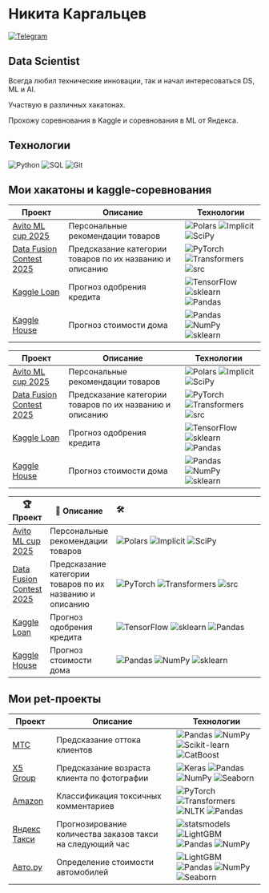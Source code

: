 # Никита Каргальцев
[![Telegram](https://img.shields.io/badge/Telegram-26A5E4?style=for-the-badge&logo=telegram&logoColor=white)](https://t.me/nikitakargaltsev)

## Data Scientist
Всегда любил технические инновации, так и начал интересоваться DS, ML и AI.

Участвую в различных хакатонах.

Прохожу соревнования в Kaggle и соревнования в ML от Яндекса.

## Технологии
![Python](https://img.shields.io/badge/Python-3776AB?style=for-the-badge&logo=python&logoColor=white)
![SQL](https://img.shields.io/badge/SQL-336791?style=for-the-badge&logo=postgresql&logoColor=white)
![Git](https://img.shields.io/badge/Git-F05032?style=for-the-badge&logo=git&logoColor=white)

## Мои хакатоны и kaggle-соревнования

| Проект | Описание | Технологии |
|--------|----------|------------|
| [Avito ML cup 2025](https://github.com/KargaltsevNikita/Kaggle-Contest/tree/main/Avito%20ML%20cup%202025) | Персональные рекомендации товаров | ![Polars](https://img.shields.io/badge/Polars-black?style=flat&logo=polars&logoColor=orange) ![Implicit](https://img.shields.io/badge/implicit-black?style=flat&logoColor=orange) ![SciPy](https://img.shields.io/badge/SciPy-black?style=flat&logo=scipy&logoColor=orange) |
| [Data Fusion Contest 2025](https://github.com/KargaltsevNikita/Kaggle-Contest/tree/main/Data%20Fusion%20Contest%202025) | Предсказание категории товаров по их названию и описанию | ![PyTorch](https://img.shields.io/badge/PyTorch-black?style=flat&logo=pytorch&logoColor=orange) ![Transformers](https://img.shields.io/badge/Transformers-black?style=flat&logo=HuggingFace&logoColor=orange) ![src](https://img.shields.io/badge/src-black?style=flat&logoColor=orange) |
| [Kaggle Loan](https://github.com/KargaltsevNikita/Kaggle-Contest/tree/main/Loan%20Approval%20Prediction) | Прогноз одобрения кредита | ![TensorFlow](https://img.shields.io/badge/TensorFlow-black?style=flat&logo=tensorflow&logoColor=orange) ![sklearn](https://img.shields.io/badge/sklearn-black?style=flat&logo=scikitlearn&logoColor=orange) ![Pandas](https://img.shields.io/badge/Pandas-black?style=flat&logo=pandas&logoColor=orange) |
| [Kaggle House](https://github.com/KargaltsevNikita/Kaggle-Contest/tree/main/House%20Prices) | Прогноз стоимости дома | ![Pandas](https://img.shields.io/badge/Pandas-black?style=flat&logo=pandas&logoColor=orange) ![NumPy](https://img.shields.io/badge/NumPy-black?style=flat&logo=numpy&logoColor=orange) ![sklearn](https://img.shields.io/badge/sklearn-black?style=flat&logo=scikitlearn&logoColor=orange) |


| Проект | Описание | Технологии &nbsp;|
|--------|----------|------------|
| [Avito ML cup 2025](https://github.com/KargaltsevNikita/Kaggle-Contest/tree/main/Avito%20ML%20cup%202025) | Персональные рекомендации товаров | ![Polars](https://img.shields.io/badge/Polars-black?style=flat&logo=polars&logoColor=orange) ![Implicit](https://img.shields.io/badge/implicit-black?style=flat&logoColor=orange) ![SciPy](https://img.shields.io/badge/SciPy-black?style=flat&logo=scipy&logoColor=orange) |
| [Data Fusion Contest 2025](https://github.com/KargaltsevNikita/Kaggle-Contest/tree/main/Data%20Fusion%20Contest%202025) | Предсказание категории товаров по их названию и описанию | ![PyTorch](https://img.shields.io/badge/PyTorch-black?style=flat&logo=pytorch&logoColor=orange) ![Transformers](https://img.shields.io/badge/Transformers-black?style=flat&logo=HuggingFace&logoColor=orange) ![src](https://img.shields.io/badge/src-black?style=flat&logoColor=orange) |
| [Kaggle Loan](https://github.com/KargaltsevNikita/Kaggle-Contest/tree/main/Loan%20Approval%20Prediction) | Прогноз одобрения кредита | ![TensorFlow](https://img.shields.io/badge/TensorFlow-black?style=flat&logo=tensorflow&logoColor=orange) ![sklearn](https://img.shields.io/badge/sklearn-black?style=flat&logo=scikitlearn&logoColor=orange) ![Pandas](https://img.shields.io/badge/Pandas-black?style=flat&logo=pandas&logoColor=orange) |
| [Kaggle House](https://github.com/KargaltsevNikita/Kaggle-Contest/tree/main/House%20Prices) | Прогноз стоимости дома | ![Pandas](https://img.shields.io/badge/Pandas-black?style=flat&logo=pandas&logoColor=orange) ![NumPy](https://img.shields.io/badge/NumPy-black?style=flat&logo=numpy&logoColor=orange) ![sklearn](https://img.shields.io/badge/sklearn-black?style=flat&logo=scikitlearn&logoColor=orange) |

| 🏆 Проект | 📄 Описание | 🛠️&nbsp;&nbsp;&nbsp;&nbsp;&nbsp;&nbsp;&nbsp;&nbsp;&nbsp;&nbsp;&nbsp;&nbsp;&nbsp;&nbsp;&nbsp;&nbsp;&nbsp;&nbsp;&nbsp;&nbsp;&nbsp;&nbsp;&nbsp;&nbsp;&nbsp;&nbsp;&nbsp;&nbsp;&nbsp;&nbsp;&nbsp;&nbsp;&nbsp;&nbsp;&nbsp;&nbsp;&nbsp;&nbsp;&nbsp;&nbsp;&nbsp;&nbsp;&nbsp;&nbsp;&nbsp;&nbsp;&nbsp;&nbsp;&nbsp;&nbsp;&nbsp;&nbsp;&nbsp;&nbsp;&nbsp;&nbsp;&nbsp;&nbsp;&nbsp;&nbsp;&nbsp;&nbsp;&nbsp;&nbsp;&nbsp;&nbsp;&nbsp;&nbsp;&nbsp;&nbsp;&nbsp;&nbsp;&nbsp;&nbsp;&nbsp;&nbsp;&nbsp;&nbsp;&nbsp;&nbsp;&nbsp;&nbsp;&nbsp;&nbsp;&nbsp;&nbsp;&nbsp;&nbsp;&nbsp;&nbsp;&nbsp;&nbsp;&nbsp;&nbsp;&nbsp;&nbsp;&nbsp;&nbsp;&nbsp;&nbsp;&nbsp;&nbsp;&nbsp;&nbsp;&nbsp;&nbsp;&nbsp;&nbsp;&nbsp;&nbsp;&nbsp;&nbsp;&nbsp;&nbsp;&nbsp;&nbsp;&nbsp;&nbsp;&nbsp;&nbsp;&nbsp;&nbsp;&nbsp;&nbsp;&nbsp;&nbsp;&nbsp;&nbsp;&nbsp;&nbsp;&nbsp;&nbsp;&nbsp;&nbsp;&nbsp;&nbsp;&nbsp;&nbsp;&nbsp;&nbsp;&nbsp;&nbsp;&nbsp;&nbsp;&nbsp;&nbsp;&nbsp;&nbsp;&nbsp;&nbsp;&nbsp;&nbsp;&nbsp;&nbsp;&nbsp;&nbsp;&nbsp;&nbsp;&nbsp;&nbsp;&nbsp;&nbsp;&nbsp;&nbsp;&nbsp;&nbsp;&nbsp;&nbsp;&nbsp;&nbsp;&nbsp;&nbsp;&nbsp;&nbsp;&nbsp;&nbsp;&nbsp;&nbsp;&nbsp;&nbsp;&nbsp;&nbsp;&nbsp;&nbsp;&nbsp;&nbsp;&nbsp;&nbsp;&nbsp;&nbsp;&nbsp;&nbsp;&nbsp;&nbsp;&nbsp;&nbsp;&nbsp;&nbsp;&nbsp;&nbsp;&nbsp;&nbsp;&nbsp;&nbsp;&nbsp;&nbsp;&nbsp;&nbsp;&nbsp;&nbsp;&nbsp;&nbsp;&nbsp;&nbsp;&nbsp;&nbsp;&nbsp;&nbsp;&nbsp;&nbsp;&nbsp;&nbsp;&nbsp;&nbsp;&nbsp;&nbsp;&nbsp;&nbsp;&nbsp;&nbsp;&nbsp;&nbsp;&nbsp;&nbsp;&nbsp;&nbsp;&nbsp;&nbsp;&nbsp;&nbsp;&nbsp;&nbsp;&nbsp;&nbsp;&nbsp;&nbsp;&nbsp;&nbsp;&nbsp;&nbsp;&nbsp;&nbsp;&nbsp;&nbsp;&nbsp;&nbsp;&nbsp;&nbsp;&nbsp;&nbsp;&nbsp;&nbsp;&nbsp;&nbsp;&nbsp;&nbsp;&nbsp;&nbsp;&nbsp;&nbsp;&nbsp;&nbsp;&nbsp;&nbsp;&nbsp;&nbsp;&nbsp;&nbsp;&nbsp;&nbsp;&nbsp;&nbsp;&nbsp;&nbsp;&nbsp;&nbsp;&nbsp;&nbsp;&nbsp;&nbsp;&nbsp;&nbsp;&nbsp;&nbsp;&nbsp;&nbsp;&nbsp;&nbsp;&nbsp;&nbsp;&nbsp;&nbsp;&nbsp;&nbsp;&nbsp;&nbsp;&nbsp;&nbsp;&nbsp;&nbsp;&nbsp;&nbsp;&nbsp;&nbsp;&nbsp;&nbsp;&nbsp;&nbsp;&nbsp;&nbsp;&nbsp;&nbsp;&nbsp;&nbsp;&nbsp;&nbsp;&nbsp;&nbsp;&nbsp;&nbsp;&nbsp;&nbsp;&nbsp;&nbsp;&nbsp;&nbsp;&nbsp;&nbsp;&nbsp;&nbsp;&nbsp;&nbsp;&nbsp;&nbsp;&nbsp;&nbsp;&nbsp;&nbsp;&nbsp;&nbsp;&nbsp;&nbsp;&nbsp;&nbsp;&nbsp;&nbsp;&nbsp;&nbsp;&nbsp;&nbsp;&nbsp;&nbsp;&nbsp;&nbsp;&nbsp;&nbsp;&nbsp;&nbsp;&nbsp;&nbsp;&nbsp;&nbsp;&nbsp;&nbsp;&nbsp;&nbsp;&nbsp;&nbsp;&nbsp;&nbsp;&nbsp;&nbsp;&nbsp;&nbsp;&nbsp;&nbsp;&nbsp;&nbsp;&nbsp;&nbsp;&nbsp;&nbsp;&nbsp;&nbsp;&nbsp;&nbsp;&nbsp;&nbsp;&nbsp;&nbsp;&nbsp;&nbsp;&nbsp;&nbsp;&nbsp;&nbsp;&nbsp;&nbsp;&nbsp;&nbsp;&nbsp;&nbsp;&nbsp;&nbsp;&nbsp;&nbsp;&nbsp;&nbsp;&nbsp;&nbsp;&nbsp;&nbsp;&nbsp;&nbsp;&nbsp;&nbsp;&nbsp;&nbsp;&nbsp;&nbsp;&nbsp;&nbsp;&nbsp;&nbsp;&nbsp;&nbsp;&nbsp;&nbsp;&nbsp;&nbsp;&nbsp;&nbsp;&nbsp;&nbsp;&nbsp;&nbsp;&nbsp;&nbsp;&nbsp;&nbsp;&nbsp;&nbsp;&nbsp;&nbsp;&nbsp;&nbsp;&nbsp;&nbsp;&nbsp;&nbsp;&nbsp;&nbsp;&nbsp;&nbsp;&nbsp;&nbsp;&nbsp;&nbsp;&nbsp;&nbsp;&nbsp;&nbsp;&nbsp;&nbsp;&nbsp;&nbsp;&nbsp;&nbsp;&nbsp;&nbsp;&nbsp;&nbsp;&nbsp;&nbsp;&nbsp;&nbsp;&nbsp;&nbsp;&nbsp;&nbsp;&nbsp;&nbsp;&nbsp;&nbsp;&nbsp;&nbsp;&nbsp;&nbsp;&nbsp;&nbsp;&nbsp;&nbsp;&nbsp;&nbsp;&nbsp;&nbsp;&nbsp;&nbsp;&nbsp;&nbsp;&nbsp;&nbsp;&nbsp;&nbsp;&nbsp;&nbsp;&nbsp;&nbsp;&nbsp;&nbsp;&nbsp;&nbsp;&nbsp;&nbsp;&nbsp;&nbsp;&nbsp;&nbsp;&nbsp;&nbsp;&nbsp;&nbsp;&nbsp;&nbsp;&nbsp;&nbsp;&nbsp;&nbsp;&nbsp;&nbsp;&nbsp;&nbsp;&nbsp;&nbsp;&nbsp;&nbsp;&nbsp;&nbsp;&nbsp;&nbsp;&nbsp;&nbsp;&nbsp;&nbsp;&nbsp;&nbsp;&nbsp;&nbsp;&nbsp;&nbsp;&nbsp;&nbsp;&nbsp;&nbsp;&nbsp;&nbsp;&nbsp;&nbsp;&nbsp;&nbsp;&nbsp;&nbsp;&nbsp;&nbsp;&nbsp;&nbsp;&nbsp;&nbsp;&nbsp;&nbsp;&nbsp;&nbsp;&nbsp;&nbsp;&nbsp;&nbsp;&nbsp;&nbsp;&nbsp;&nbsp;&nbsp;&nbsp;&nbsp;&nbsp;&nbsp;&nbsp;&nbsp;&nbsp;&nbsp;&nbsp;&nbsp;&nbsp;&nbsp;&nbsp;&nbsp;&nbsp;&nbsp;&nbsp;&nbsp;&nbsp;&nbsp;&nbsp;&nbsp;&nbsp;&nbsp;&nbsp;&nbsp;&nbsp;&nbsp;&nbsp;&nbsp;&nbsp;&nbsp;&nbsp;&nbsp;&nbsp;&nbsp;&nbsp;&nbsp;&nbsp;&nbsp;&nbsp;&nbsp;&nbsp;&nbsp;&nbsp;&nbsp;&nbsp;&nbsp;&nbsp;&nbsp;&nbsp;&nbsp;&nbsp;&nbsp;&nbsp;&nbsp;&nbsp;&nbsp;&nbsp;&nbsp;&nbsp;&nbsp;&nbsp;&nbsp;&nbsp;&nbsp;&nbsp;&nbsp;&nbsp;&nbsp;&nbsp;&nbsp;&nbsp;&nbsp;&nbsp;&nbsp;&nbsp;&nbsp;&nbsp;&nbsp;&nbsp;&nbsp;&nbsp;&nbsp;&nbsp;&nbsp;&nbsp;&nbsp;&nbsp;&nbsp;&nbsp;&nbsp;&nbsp;&nbsp;&nbsp;&nbsp;&nbsp;&nbsp;&nbsp;&nbsp;&nbsp;&nbsp;&nbsp;&nbsp;&nbsp;&nbsp;&nbsp;&nbsp;&nbsp;&nbsp;&nbsp;&nbsp;&nbsp;&nbsp;&nbsp;&nbsp;&nbsp;&nbsp;&nbsp;&nbsp;&nbsp;&nbsp;&nbsp;&nbsp;&nbsp;&nbsp;&nbsp;&nbsp;&nbsp;&nbsp;&nbsp;&nbsp;&nbsp;&nbsp;&nbsp;&nbsp;&nbsp;&nbsp;&nbsp;&nbsp;&nbsp;&nbsp;&nbsp;&nbsp;&nbsp;&nbsp;&nbsp;&nbsp;&nbsp;&nbsp;&nbsp;&nbsp;&nbsp;&nbsp;&nbsp;&nbsp;&nbsp;&nbsp;&nbsp;&nbsp;&nbsp;&nbsp;&nbsp;&nbsp;&nbsp;&nbsp;&nbsp;&nbsp;&nbsp;&nbsp;&nbsp;&nbsp;&nbsp;&nbsp;&nbsp;&nbsp;&nbsp;&nbsp;&nbsp;&nbsp;&nbsp;&nbsp;&nbsp;&nbsp;&nbsp;&nbsp;&nbsp;&nbsp;&nbsp;&nbsp;&nbsp;&nbsp;&nbsp;&nbsp;&nbsp;&nbsp;&nbsp;&nbsp;&nbsp;&nbsp;&nbsp;&nbsp;&nbsp;&nbsp;&nbsp;&nbsp;&nbsp;&nbsp;&nbsp;&nbsp;&nbsp;&nbsp;&nbsp;&nbsp;&nbsp;&nbsp;&nbsp;&nbsp;&nbsp;&nbsp;&nbsp;&nbsp;&nbsp;&nbsp;&nbsp;&nbsp;&nbsp;&nbsp;&nbsp;&nbsp;&nbsp;&nbsp;&nbsp;&nbsp;&nbsp;&nbsp;&nbsp;&nbsp;&nbsp;&nbsp;&nbsp;&nbsp;&nbsp;&nbsp;&nbsp;&nbsp;&nbsp;&nbsp;&nbsp;&nbsp;&nbsp;&nbsp;&nbsp;&nbsp;&nbsp;&nbsp;&nbsp;&nbsp;&nbsp;&nbsp;&nbsp;&nbsp;&nbsp;&nbsp;&nbsp;&nbsp;&nbsp;&nbsp;&nbsp;&nbsp;&nbsp;&nbsp;&nbsp;&nbsp;&nbsp;&nbsp;&nbsp;&nbsp;&nbsp;&nbsp;&nbsp;&nbsp;&nbsp;&nbsp;&nbsp;&nbsp;&nbsp;&nbsp;&nbsp;&nbsp;&nbsp;&nbsp;&nbsp;&nbsp;&nbsp;&nbsp;&nbsp;&nbsp;&nbsp;&nbsp;&nbsp;&nbsp;&nbsp;&nbsp;&nbsp;&nbsp;&nbsp;&nbsp;&nbsp;&nbsp;&nbsp;&nbsp;&nbsp;&nbsp;&nbsp;&nbsp;&nbsp;&nbsp;&nbsp;&nbsp;&nbsp;&nbsp;&nbsp;&nbsp;&nbsp;&nbsp;&nbsp;&nbsp;&nbsp;&nbsp;&nbsp;&nbsp;&nbsp;&nbsp;&nbsp;&nbsp; |
|--------|----------|------------|
| [Avito ML cup 2025](https://github.com/KargaltsevNikita/Kaggle-Contest/tree/main/Avito%20ML%20cup%202025) | Персональные рекомендации товаров | ![Polars](https://img.shields.io/badge/Polars-black?style=flat&logo=polars&logoColor=orange) ![Implicit](https://img.shields.io/badge/implicit-black?style=flat&logoColor=orange) ![SciPy](https://img.shields.io/badge/SciPy-black?style=flat&logo=scipy&logoColor=orange) |
| [Data Fusion Contest 2025](https://github.com/KargaltsevNikita/Kaggle-Contest/tree/main/Data%20Fusion%20Contest%202025) | Предсказание категории товаров по их названию и описанию | ![PyTorch](https://img.shields.io/badge/PyTorch-black?style=flat&logo=pytorch&logoColor=orange) ![Transformers](https://img.shields.io/badge/Transformers-black?style=flat&logo=HuggingFace&logoColor=orange) ![src](https://img.shields.io/badge/src-black?style=flat&logoColor=orange) |
| [Kaggle Loan](https://github.com/KargaltsevNikita/Kaggle-Contest/tree/main/Loan%20Approval%20Prediction) | Прогноз одобрения кредита | ![TensorFlow](https://img.shields.io/badge/TensorFlow-black?style=flat&logo=tensorflow&logoColor=orange) ![sklearn](https://img.shields.io/badge/sklearn-black?style=flat&logo=scikitlearn&logoColor=orange) ![Pandas](https://img.shields.io/badge/Pandas-black?style=flat&logo=pandas&logoColor=orange) |
| [Kaggle House](https://github.com/KargaltsevNikita/Kaggle-Contest/tree/main/House%20Prices) | Прогноз стоимости дома | ![Pandas](https://img.shields.io/badge/Pandas-black?style=flat&logo=pandas&logoColor=orange) ![NumPy](https://img.shields.io/badge/NumPy-black?style=flat&logo=numpy&logoColor=orange) ![sklearn](https://img.shields.io/badge/sklearn-black?style=flat&logo=scikitlearn&logoColor=orange) |

## Мои pet-проекты

| Проект | Описание | Технологии |
|--------|----------|------------|
| [МТС](https://github.com/KargaltsevNikita/Pet-Projects/tree/main/Project%201%20-%20MTS) | Предсказание оттока клиентов | ![Pandas](https://img.shields.io/badge/Pandas-black?style=flat&logo=pandas&logoColor=orange) ![NumPy](https://img.shields.io/badge/NumPy-black?style=flat&logo=numpy&logoColor=orange) ![Scikit-learn](https://img.shields.io/badge/scikit--learn-black?style=flat&logo=scikit-learn&logoColor=orange) ![CatBoost](https://img.shields.io/badge/CatBoost-black?style=flat&logoColor=orange)|
| [X5 Group](https://github.com/KargaltsevNikita/Pet-Projects/tree/main/Project%202%20-%20X5%20Group) | Предсказание возраста клиента по фотографии | ![Keras](https://img.shields.io/badge/Keras-black?style=flat&logo=keras&logoColor=orange) ![Pandas](https://img.shields.io/badge/Pandas-black?style=flat&logo=pandas&logoColor=orange) ![NumPy](https://img.shields.io/badge/NumPy-black?style=flat&logo=numpy&logoColor=orange) ![Seaborn](https://img.shields.io/badge/Seaborn-black?style=flat&logo=seaborn&logoColor=orange) |
| [Amazon](https://github.com/KargaltsevNikita/Pet-Projects/tree/main/Project%203%20-%20Amazon) | Классификация токсичных комментариев | ![PyTorch](https://img.shields.io/badge/PyTorch-black?style=flat&logo=pytorch&logoColor=orange) ![Transformers](https://img.shields.io/badge/Transformers-black?style=flat&logo=huggingface&logoColor=orange) ![NLTK](https://img.shields.io/badge/NLTK-black?style=flat&logo=nltk&logoColor=orange) ![Pandas](https://img.shields.io/badge/Pandas-black?style=flat&logo=pandas&logoColor=orange) |
| [Яндекс Такси](https://github.com/KargaltsevNikita/Pet-Projects/tree/main/Project%204%20-%20Yandex%20Taxi) | Прогнозирование количества заказов такси на следующий час | ![statsmodels](https://img.shields.io/badge/statsmodels-black?style=flat&logoColor=orange) ![LightGBM](https://img.shields.io/badge/LightGBM-black?style=flat&logo=lightgbm&logoColor=orange) ![Pandas](https://img.shields.io/badge/Pandas-black?style=flat&logo=pandas&logoColor=orange) ![NumPy](https://img.shields.io/badge/NumPy-black?style=flat&logo=numpy&logoColor=orange) |
| [Авто.ру](https://github.com/KargaltsevNikita/Pet-Projects/tree/main/Project%205%20-%20Auto.ru) | Определение стоимости автомобилей | ![LightGBM](https://img.shields.io/badge/LightGBM-black?style=flat&logo=lightgbm&logoColor=orange) ![Pandas](https://img.shields.io/badge/Pandas-black?style=flat&logo=pandas&logoColor=orange) ![NumPy](https://img.shields.io/badge/NumPy-black?style=flat&logo=numpy&logoColor=orange) ![Seaborn](https://img.shields.io/badge/Seaborn-black?style=flat&logo=seaborn&logoColor=orange) |
